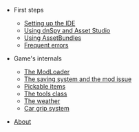 - First steps

  - [Setting up the IDE](first-steps/installVS.md)
  - [Using dnSpy and Asset Studio](first-steps/reverse-basics.md)
  - [Using AssetBundles](first-steps/asset-bundles.md)
  - [Frequent errors](first-steps/frequent-errors.md)

- Game's internals
  - [The ModLoader](game/modloader.md)
  - [The saving system and the mod issue](game/saver.md)
  - [Pickable items](game/items.md)
  - [The tools class](game/tools.md)
  - [The weather](game/weather.md)
  - [Car grip system](game/grip.md)
<!--  - [Junkyard and used cars](game/junkyard.md)
    - [The parts catalog](game/junkyard.md#catalog)-->

- [About](about.md)